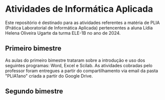 # Atividades de Informática Aplicada

 Este repositório é destinado para as atividades referentes a matéria de PLIA (Prática Laboratorial de Informática Aplicada) pertencentes a aluna Lídia Helena Oliveira Ugarte da turma ELE-1B no ano de 2024. 

## Primeiro bimestre

 As aulas do primeiro bimestre trataram sobre a introdução e uso dos seguintes programas: Word, Excel e Scilab. As atividades cobradas pelo professor foram entregues a partir do compartilhamento via email da pasta "PLIA1ano" criada a partir do Google Drive.

## Segundo bimestre

